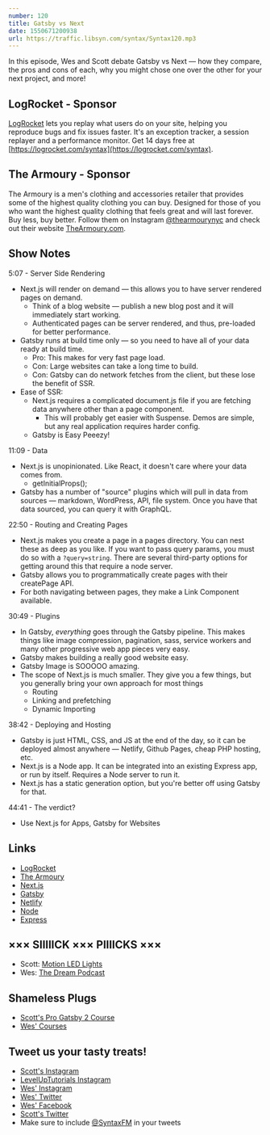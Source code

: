 ```yaml
---
number: 120
title: Gatsby vs Next
date: 1550671200938
url: https://traffic.libsyn.com/syntax/Syntax120.mp3
---
```


In this episode, Wes and Scott debate Gatsby vs Next — how they compare, the pros and cons of each, why you might chose one over the other for your next project, and more!

## LogRocket - Sponsor

[LogRocket](https://logrocket.com/syntax) lets you replay what users do on your site, helping you reproduce bugs and fix issues faster. It's an exception tracker, a session replayer and a performance monitor. Get 14 days free at [https://logrocket.com/syntax](https://logrocket.com/syntax).

## The Armoury - Sponsor

The Armoury is a men's clothing and accessories retailer that provides some of the highest quality clothing you can buy. Designed for those of you who want the highest quality clothing that feels great and will last forever. Buy less, buy better. Follow them on Instagram [@thearmourynyc](https://www.instagram.com/thearmourynyc/) and check out their website [TheArmoury.com](https://thearmoury.com).

## Show Notes

5:07 - Server Side Rendering

* Next.js will render on demand — this allows you to have server rendered pages on demand.
  * Think of a blog website — publish a new blog post and it will immediately start working.
  * Authenticated pages can be server rendered, and thus, pre-loaded for better performance.
* Gatsby runs at build time only — so you need to have all of your data ready at build time.
  * Pro: This makes for very fast page load.
  * Con: Large websites can take a long time to build.
  * Con: Gatsby can do network fetches from the client, but these lose the benefit of SSR.
* Ease of SSR:
  * Next.js requires a complicated document.js file if you are fetching data anywhere other than a page component.
    * This will probably get easier with Suspense. Demos are simple, but any real application requires harder config.
  * Gatsby is Easy Peeezy!

11:09 - Data

* Next.js is unopinionated. Like React, it doesn't care where your data comes from.
  * getInitialProps();
* Gatsby has a number of "source" plugins which will pull in data from sources — markdown, WordPress, API, file system. Once you have that data sourced, you can query it with GraphQL.

22:50 - Routing and Creating Pages

* Next.js makes you create a page in a pages directory. You can nest these as deep as you like. If you want to pass query params, you must do so with a `?query=string`. There are several third-party options for getting around this that require a node server.
* Gatsby allows you to programmatically create pages with their createPage API.
* For both navigating between pages, they make a Link Component available.

30:49 - Plugins

* In Gatsby, *everything* goes through the Gatsby pipeline. This makes things like image compression, pagination, sass, service workers and many other progressive web app pieces very easy.
* Gatsby makes building a really good website easy.
* Gatsby Image is SOOOOO amazing.
* The scope of Next.js is much smaller. They give you a few things, but you generally bring your own approach for most things
  * Routing
  * Linking and prefetching
  * Dynamic Importing

38:42 - Deploying and Hosting

* Gatsby is just HTML, CSS, and JS at the end of the day, so it can be deployed almost anywhere — Netlify, Github Pages, cheap PHP hosting, etc.
* Next.js is a Node app. It can be integrated into an existing Express app, or run by itself. Requires a Node server to run it.
* Next.js has a static generation option, but you're better off using Gatsby for that.

44:41 - The verdict?

* Use Next.js for Apps, Gatsby for Websites

## Links

* [LogRocket](https://logrocket.com/syntax)
* [The Armoury](https://thearmoury.com/)
* [Next.js](https://nextjs.org/)
* [Gatsby](https://www.gatsbyjs.org/)
* [Netlify](https://www.netlify.com/)
* [Node](https://nodejs.org/en/)
* [Express](https://expressjs.com/)

## ××× SIIIIICK ××× PIIIICKS ×××

* Scott: [Motion LED Lights](https://amzn.to/2DtVNhO)
* Wes: [The Dream Podcast](https://www.thedream.fm/)

## Shameless Plugs

* [Scott's Pro Gatsby 2 Course](https://www.leveluptutorials.com/store/products/tutorials/lut-dd028)
* [Wes' Courses](https://www.wesbos.com/courses)

## Tweet us your tasty treats!

* [Scott's Instagram](https://www.instagram.com/stolinski/)
* [LevelUpTutorials Instagram](https://www.instagram.com/LevelUpTutorials/)
* [Wes' Instagram](https://www.instagram.com/wesbos/)
* [Wes' Twitter](https://twitter.com/wesbos)
* [Wes' Facebook](https://www.facebook.com/wesbos.developer)
* [Scott's Twitter](https://twitter.com/stolinski)
* Make sure to include [@SyntaxFM](https://twitter.com/SyntaxFM) in your tweets
